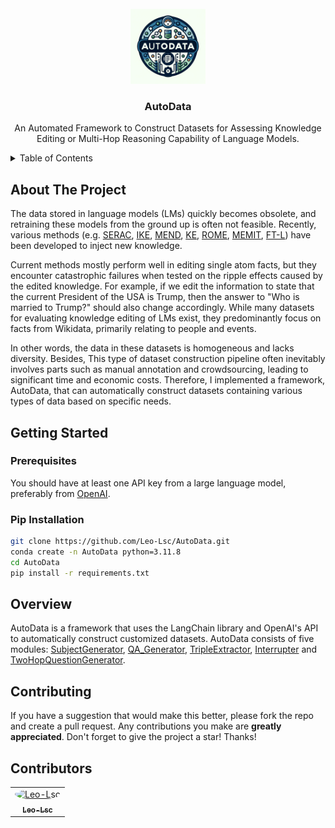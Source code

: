<!-- Improved compatibility of back to top link: See: https://github.com/othneildrew/Best-README-Template/pull/73 -->

<!-- <a name="readme-top"></a> -->

<!--
*** Thanks for checking out the Best-README-Template. If you have a suggestion
*** that would make this better, please fork the repo and create a pull request
*** or simply open an issue with the tag "enhancement".
*** Don't forget to give the project a star!
*** Thanks again! Now go create something AMAZING! :D
-->


<!-- PROJECT LOGO -->
<br />
<div align="center">
  <a href="https://github.com/Leo-Lsc/AutoData.git">
    <img src="images\logo.webp" alt="Logo" width="120" height="120">
  </a>

  <h3 align="center">AutoData</h3>

  <p align="center">
    An Automated Framework to Construct Datasets for Assessing Knowledge Editing or Multi-Hop Reasoning Capability of Language Models.
  </p>
</div>



<!-- TABLE OF CONTENTS -->
<details>
  <summary>Table of Contents</summary>
  <ol>
    <li>
      <a href="#about-the-project">About The Project</a>
    </li>
    <li>
      <a href="#getting-started">Getting Started</a>
      <ul>
        <li><a href="#prerequisites">Prerequisites</a></li>
        <li><a href="#pip-installation">Pip-Installation</a></li>
      </ul>
    </li>
    <li><a href="#overview">Overview</a></li>
    <li><a href="#contributing">Contributing</a></li>
  </ol>
</details>



<!-- ABOUT THE PROJECT -->
## About The Project

<!-- [![Product Name Screen Shot][product-screenshot]](https://example.com) -->

The data stored in language models (LMs) quickly becomes obsolete, and retraining these models from the ground up is often not feasible. Recently, various methods (e.g. [SERAC](https://github.com/eric-mitchell/serac), [IKE](https://github.com/Zce1112zslx/IKE), [MEND](https://github.com/eric-mitchell/mend), [KE](https://github.com/Hunter-DDM/knowledge-neurons), [ROME](https://github.com/kmeng01/rome), [MEMIT](https://github.com/kmeng01/memit), [FT-L](https://github.com/kmeng01/rome)) have been developed to inject new knowledge. 

Current methods mostly perform well in editing single atom facts, but they encounter catastrophic failures when tested on the ripple effects caused by the edited knowledge. For example, if we edit the information to state that the current President of the USA is Trump, then the answer to "Who is married to Trump?" should also change accordingly. 
While many datasets for evaluating knowledge editing of LMs exist, they predominantly focus on facts from Wikidata, primarily relating to people and events.
 
In other words, the data in these datasets is homogeneous and lacks diversity.
Besides, This type of dataset construction pipeline often inevitably involves parts such as manual annotation and crowdsourcing, leading to significant time and economic costs. Therefore, I implemented a framework, AutoData, that can automatically construct datasets containing various types of data based on specific needs.



<!-- GETTING STARTED -->
## Getting Started

### Prerequisites

<!-- This is an example of how to list things you need to use the software and how to install them.
* npm
  ```sh
  npm install npm@latest -g
  ``` -->


You should have at least one API key from a large language model, preferably from [OpenAI](https://openai.com/index/openai-api/). 

### Pip Installation

<!-- Below is an example of how you can instruct your audience on installing and setting up your app. This template doesn't rely on any external dependencies or services._

1. Get a free API Key at [https://example.com](https://example.com)
2. Clone the repo
   ```sh
   git clone https://github.com/your_username_/Project-Name.git
   ```
3. Install NPM packages
   ```sh
   npm install
   ```
4. Enter your API in `config.js`
   ```js
   const API_KEY = 'ENTER YOUR API';
   ``` -->

```sh
git clone https://github.com/Leo-Lsc/AutoData.git
conda create -n AutoData python=3.11.8
cd AutoData
pip install -r requirements.txt
   ```


<!-- Overview -->
## Overview
AutoData is a framework that uses the LangChain library and OpenAI's API to automatically construct customized datasets. AutoData consists of five modules: [SubjectGenerator](autodata\subject_generator.py), [QA_Generator](autodata\QA_generator.py), [TripleExtractor](autodata\triple_extractor.py), [Interrupter](autodata\interruputer.py) and [TwoHopQuestionGenerator](autodata\two_hop_question_generator.py).

<!-- USAGE EXAMPLES -->
<!-- ## Use AutoData

### SubjectGenerator 


<!-- CONTRIBUTING -->
## Contributing

If you have a suggestion that would make this better, please fork the repo and create a pull request. Any contributions you make are **greatly appreciated**. Don't forget to give the project a star! Thanks!

<!-- Contributors -->
## Contributors

<!-- prettier-ignore -->
<table>
  <tr>
    <td align="center">
      <a href="https://github.com/Leo-Lsc">
        <img src="https://avatars.githubusercontent.com/u/124846947?v=4" width="50" height="50" style="border-radius: 50%; overflow: hidden;" alt="Leo-Lsc"/>
        <br />
        <sub><b>Leo-Lsc</b></sub>
      </a>
    </td>
  </tr>
</table>


